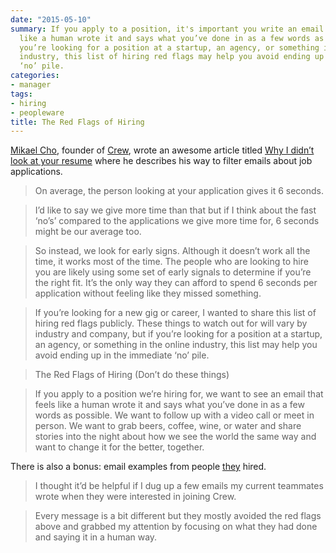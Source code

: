 ```yaml
---
date: "2015-05-10"
summary: If you apply to a position, it's important you write an email that feels
  like a human wrote it and says what you’ve done in as a few words as possible. If
  you’re looking for a position at a startup, an agency, or something in the online
  industry, this list of hiring red flags may help you avoid ending up in the immediate
  ‘no’ pile.
categories:
- manager
tags:
- hiring
- peopleware
title: The Red Flags of Hiring
---
```


[Mikael Cho](https://twitter.com/mikaelcho), founder of [Crew](https://crew.co/), wrote an awesome article titled [Why I didn’t look at your resume](https://medium.com/who-what-why/why-i-didn-t-look-at-your-resume-2a8ed1f4a5bb) where he describes his way to filter emails about job applications.

 > On average, the person looking at your application gives it 6 seconds.

> I’d like to say we give more time than that but if I think about the fast ‘no’s’ compared to the applications we give more time for, 6 seconds might be our average too.

> So instead, we look for early signs. Although it doesn’t work all the time, it works most of the time. The people who are looking to hire you are likely using some set of early signals to determine if you’re the right fit. It’s the only way they can afford to spend 6 seconds per application without feeling like they missed something.

> If you’re looking for a new gig or career, I wanted to share this list of hiring red flags publicly. These things to watch out for will vary by industry and company, but if you’re looking for a position at a startup, an agency, or something in the online industry, this list may help you avoid ending up in the immediate ‘no’ pile.

> The Red Flags of Hiring (Don’t do these things)

> If you apply to a position we’re hiring for, we want to see an email that feels like a human wrote it and says what you’ve done in as a few words as possible. We want to follow up with a video call or meet in person. We want to grab beers, coffee, wine, or water and share stories into the night about how we see the world the same way and want to change it for the better, together.

There is also a bonus: email examples from people [they](http://pickcrew.com/hiring) hired.

> I thought it’d be helpful if I dug up a few emails my current teammates wrote when they were interested in joining Crew.

> Every message is a bit different but they mostly avoided the red flags above and grabbed my attention by focusing on what they had done and saying it in a human way.
